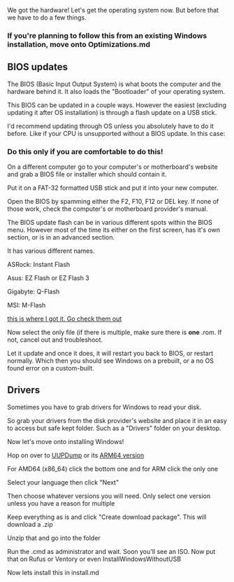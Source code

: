 We got the hardware! Let's get the operating system now. But before that we have to do a few things.

### If you're planning to follow this from an existing Windows installation, move onto Optimizations.md

## BIOS updates

The BIOS (Basic Input Output System) is what boots the computer and the hardware behind it. It also loads the "Bootloader" of your operating system.

This BIOS can be updated in a couple ways. However the easiest (excluding updating it after OS installation) is through a flash update on a USB stick.

I'd recommend updating through OS unless you absolutely have to do it before. Like if your CPU is unsupported without a BIOS update. In this case:

### Do this only if you are comfortable to do this!

On a different computer go to your computer's or motherboard's website and grab a BIOS file or installer which should contain it.

Put it on a FAT-32 formatted USB stick and put it into your new computer.

Open the BIOS by spamming either the F2, F10, F12 or DEL key. If none of those work, check the computer's or motherboard provider's manual.

The BIOS update flash can be in various different spots within the BIOS menu. However most of the time its either on the first screen, has it's own section, or is in an advanced section.

It has various different names. 

ASRock: Instant Flash

Asus: EZ Flash or EZ Flash 3

Gigabyte: Q-Flash

MSI: M-Flash

[this is where I got it. Go check them out](https://www.tomshardware.com/how-to/update-bios-on-a-pc)

Now select the only file (if there is multiple, make sure there is **one** .rom. If not, cancel out and troubleshoot.

Let it update and once it does, it will restart you back to BIOS, or restart normally. Which then you should see Windows on a prebuilt, or a no OS found error on a custom-built.


## Drivers

Sometimes you have to grab drivers for Windows to read your disk. 

So grab your drivers from the disk provider's website and place it in an easy to access but safe kept folder. Such as a "Drivers" folder on your desktop. 

Now let's move onto installing Windows!

Hop on over to [UUPDump](https://uupdump.net/fetchupd.php?arch=amd64&ring=retail) or its [ARM64 version](https://uupdump.net/fetchupd.php?arch=arm64&ring=retail)

For AMD64 (x86_64) click the bottom one and for ARM click the only one

Select your language then click "Next"

Then choose whatever versions you will need. Only select one version unless you have a reason for multiple

Keep everything as is and click "Create download package". This will download a .zip

Unzip that and go into the folder

Run the .cmd as administrator and wait. Soon you'll see an ISO. Now put that on Rufus or Ventory or even InstallWindowsWithoutUSB

Now lets install this in install.md
